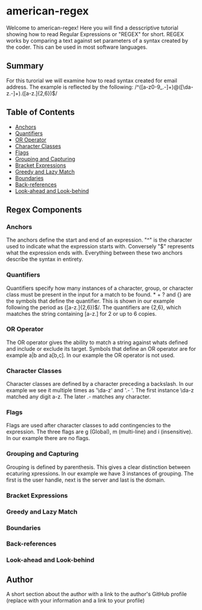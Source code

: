 # american-regex

Welcome to american-regex! Here you will find a desscriptive tutorial showing how to read Regular Expressions or "REGEX" for short. REGEX works by comparing a text against set parameters of a syntax created by the coder. This can be used in most software languages.

## Summary

For this turorial we will examine how to read syntax created for email address. The example is reflected by the following:  /^([a-z0-9_\.-]+)@([\da-z\.-]+)\.([a-z\.]{2,6})$/

## Table of Contents

- [Anchors](#anchors)
- [Quantifiers](#quantifiers)
- [OR Operator](#or-operator)
- [Character Classes](#character-classes)
- [Flags](#flags)
- [Grouping and Capturing](#grouping-and-capturing)
- [Bracket Expressions](#bracket-expressions)
- [Greedy and Lazy Match](#greedy-and-lazy-match)
- [Boundaries](#boundaries)
- [Back-references](#back-references)
- [Look-ahead and Look-behind](#look-ahead-and-look-behind)

## Regex Components

### Anchors

The anchors define the start and end of an expression. "^" is the character used to indicate what the expression starts with. Conversely "$" represents what the expression ends with. Everything between these two anchors describe the syntax in entirety. 

### Quantifiers

Quantifiers specify how many instances of a character, group, or character class must be present in the input for a match to be found. * + ? and {} are the symbols that define the quantifier.  This is shown in our example following the period as ([a-z\.]{2,6})$/. The quantifiers are {2,6}, which maatches the string containing [a-z\.] for 2 or up to 6 copies. 

### OR Operator
The OR operator gives the ability to match a string against whats defined and include or exclude its target. Symbols that define an OR operator are for example a|b and a[b,c]. In our example the OR operator is not used.

### Character Classes
Character classes are defined by a character preceding a backslash. In our example we see it multiple times as '\da-z' and '\.- '. The first instance \da-z matched any digit a-z. The later \.- matches any character.

### Flags
Flags are used after character classes to add contingencies to the expression. The three flags are g (Global), m (multi-line) and i (insensitive). In our example there are no flags.

### Grouping and Capturing
Grouping is defined by parenthesis. This gives a clear distinction between ecaturing xpressions. In our example we have 3 instances of grouping. The first is the user handle, next is the server and last is the domain. 

### Bracket Expressions

### Greedy and Lazy Match

### Boundaries

### Back-references

### Look-ahead and Look-behind

## Author

A short section about the author with a link to the author's GitHub profile (replace with your information and a link to your profile)
